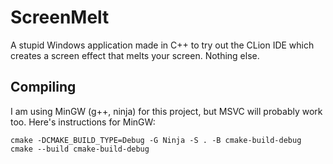 # ScreenMelt

A stupid Windows application made in C++ to try out the CLion IDE which creates a screen effect that melts your screen.
Nothing else.

## Compiling

I am using MinGW (g++, ninja) for this project, but MSVC will probably work too. Here's instructions for MinGW:

```shell
cmake -DCMAKE_BUILD_TYPE=Debug -G Ninja -S . -B cmake-build-debug
cmake --build cmake-build-debug
```
